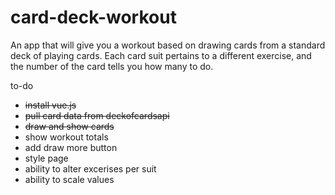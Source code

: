 # card-deck-workout

An app that will give you a workout based on drawing cards from a standard deck of playing cards. Each card suit pertains to a different exercise, and the number of the card tells you how many to do.

to-do
* ~~install vue.js~~
* ~~pull card data from deckofcardsapi~~
* ~~draw and show cards~~
* show workout totals
* add draw more button
* style page
* ability to alter excerises per suit
* ability to scale values
